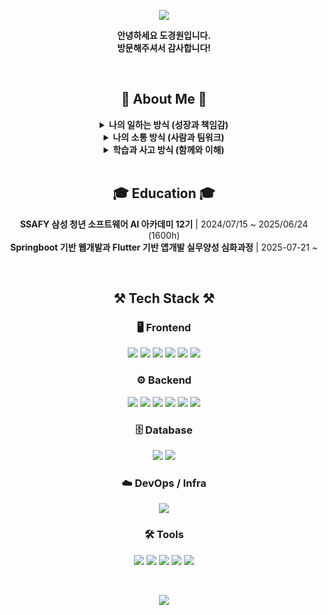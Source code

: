 <p align='center'>
    <img src="https://capsule-render.vercel.app/api?type=waving&color=green&height=300&section=header&text=Do%20gyeong%20won&fontSize=70&fontColor=FFFFFF"/>
</p>

<p align="center">
    <strong>안녕하세요 도경원입니다.</strong><br/>
    <strong>방문해주셔서 감사합니다!</strong>
</p>

 
<br>

<div align="center">
<p align="center">
    <h2>🌟 About Me 🌟</h2>
</p>    
<details>
<summary><strong>나의 일하는 방식 (성장과 책임감)</strong></summary>
<br/>
    
<p align="center">
    책임감 있게 일하고, 이해를 바탕으로 성장합니다.<br/>
    끊임없이 배우는 것을 즐기고, 문제를 마주했을 때<br/>
    해결하는 과정에서 진정한 보람을 느낍니다.<br/>
    무슨 일이든 끝까지 해내겠다는 자신감과,<br/>
    주어진 일에 대한 책임감은 저의 가장 큰 무기입니다.
</p>
</details>

<details>
<summary><strong>나의 소통 방식 (사람과 팀워크)</strong></summary>
<br/>
<p align="center">
    사람과의 관계를 소중히 여기며,<br/>
    다양한 팀 프로젝트 속에서도 원활한 소통과 조율을 통해<br/>
    좋은 결과를 만들어내는 것을 중요하게 생각합니다.
</p>
</details>

<details>
<summary><strong>학습과 사고 방식 (함께와 이해)</strong></summary>
<br/>
<p align="center">
    혼자 빠르게 가기보단, 함께 멀리 가는 것의 가치를 알고 있고,<br/>
    단순한 암기보다는 본질을 이해하고 설득하는 능력을<br/>
    키워가는 개발자입니다.
</p>
</details>



<br>

<p align="center">
    <h2>🎓 Education 🎓</h2>
</p>
<p align="center">
    <strong>SSAFY 삼성 청년 소프트웨어 AI 아카데미 12기</strong> | 2024/07/15 ~ 2025/06/24 (1600h) <br>
    <strong>Springboot 기반 웹개발과 Flutter 기반 앱개발 실무양성 심화과정</strong> | 2025-07-21 ~ 
</p>

<br>

<h2 align="center">⚒️ Tech Stack ⚒️</h2>

<h3 align="center">🖥️ Frontend</h3>
<p align="center">
  <img src="https://img.shields.io/badge/Flutter-02569B?style=flat-square&logo=flutter&logoColor=white"/>
  <img src="https://img.shields.io/badge/HTML5-E34F26?style=flat-square&logo=html5&logoColor=white"/>
  <img src="https://img.shields.io/badge/CSS3-1572B6?style=flat-square&logo=css3&logoColor=white"/>
  <img src="https://img.shields.io/badge/JavaScript-F7DF1E?style=flat-square&logo=javascript&logoColor=black"/>
  <img src="https://img.shields.io/badge/Vue.js-4FC08D?style=flat-square&logo=vue.js&logoColor=white"/>
  <img src="https://img.shields.io/badge/Bootstrap-7952B3?style=flat-square&logo=bootstrap&logoColor=white"/>
</p>

<h3 align="center">⚙️ Backend</h3>
<p align="center">
  <img src="https://img.shields.io/badge/Java-007396?style=flat-square&logo=openjdk&logoColor=white"/>
  <img src="https://img.shields.io/badge/Kotlin-7F52FF?style=flat-square&logo=kotlin&logoColor=white"/>
  <img src="https://img.shields.io/badge/Python-3776AB?style=flat-square&logo=python&logoColor=white"/>
  <img src="https://img.shields.io/badge/Spring-6DB33F?style=flat-square&logo=spring&logoColor=white"/>
  <img src="https://img.shields.io/badge/Spring Boot-6DB33F?style=flat-square&logo=springboot&logoColor=white"/>
  <img src="https://img.shields.io/badge/Django-092E20?style=flat-square&logo=django&logoColor=white"/>
    
</p>

<h3 align="center">🗄️ Database</h3>
<p align="center">
  <img src="https://img.shields.io/badge/MySQL-4479A1?style=flat-square&logo=mysql&logoColor=white"/>
    <img src="https://img.shields.io/badge/SQLite-003B57?style=flat-square&logo=sqlite&logoColor=white"/>
</p>

<h3 align="center">☁️ DevOps / Infra</h3>
<p align="center">
  <img src="https://img.shields.io/badge/Docker-2496ED?style=flat-square&logo=docker&logoColor=white"/>
</p>

<h3 align="center">🛠️ Tools</h3>
<p align="center">
  <img src="https://img.shields.io/badge/GitHub-181717?style=flat-square&logo=github&logoColor=white"/>
  <img src="https://img.shields.io/badge/GitLab-FC6D26?style=flat-square&logo=gitlab&logoColor=white"/>
  <img src="https://img.shields.io/badge/Visual Studio Code-007ACC?style=flat-square&logo=visualstudiocode&logoColor=white"/>
  <img src="https://img.shields.io/badge/IntelliJ IDEA-000000?style=flat-square&logo=intellijidea&logoColor=white"/>
  <img src="https://img.shields.io/badge/Figma-F24E1E?style=flat-square&logo=figma&logoColor=white"/>
</p>


<br>
<p align='center'>
    <img src="https://capsule-render.vercel.app/api?type=waving&color=green&height=200&section=footer"/>
</p>

